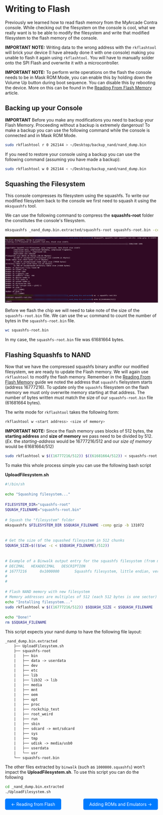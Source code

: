 # Writing to Flash
Previously we learned how to read flash memory from the MyArcade Contra console. While checking out the filesystem on the console is cool, what we really want is to be able to modify the filesystem and write that modified filesystem to the flash memory of the console.

**IMPORTANT NOTE:** Writing data to the wrong address with the `rkflashtool` will brick your device (I have already done it with one console) making you unable to flash it again using `rkflashtool`. You will have to manually solder onto the SPI Flash and overwrite it with a microcontroller. 


**IMPORTANT NOTE:** To perform write operations on the flash the console needs to be in Mask ROM Mode, you can enable this by holding down the Volume Up button during boot sequence. You can disable this by rebooting the device. More on this can be found in the [Reading From Flash Memory](ReadingFlash.md) article. 

## Backing up your Console
**IMPORTANT** Before you make any modifications you need to backup your Flash Memory. Proceeding without a backup is extremely dangerous! To make a backup you can use the following command while the console is connected and in Mask ROM Mode. 

```bash
sudo rkflashtool r 0 262144 > ~/Desktop/backup_nand/nand_dump.bin
```

If you need to restore your console using a backup you can use the following command (assuming you have made a backup):

```bash
sudo rkflashtool w 0 262144 < ~/Desktop/backup_nand/nand_dump.bin
```

## Squashing the Filesystem
This console compresses its filesystem using the squashfs. To write our modified filesystem back to the console we first need to squash it using the `mksquashfs` tool.

We can use the following command to compress the **squashfs-root** folder the constitutes the console's filesystem.
```bash
mksquashfs _nand_dump.bin.extracted/squashfs-root squashfs-root.bin -comp gzip -b 131072
```

![image](web/SquashFilesystemCapture.png)

Before we flash the chip we will need to take note of the size of the `squashfs-root.bin` file. We can use the `wc` command to count the number of bytes in the `squashfs-root.bin` file.

```bash
wc squashfs-root.bin
```

In my case, the `squashfs-root.bin` file was 61681664 bytes.

## Flashing Squashfs to NAND
Now that we have the compressed squashfs binary andfor our modified filesystem, we are ready to update the Flash memory. We will again use `rkflashtool` to modify the flash memory. Remember in the [Reading From Flash Memory](ReadingFlash.md) guide we noted the address that `squashfs` fielsystem starts (address 16777216). To update only the `squashfs` filesystem on the flash memory we must only overwrite memory starting at that address. The number of bytes written must match the size of our `squashfs-root.bin` file (61681664 bytes).


The write mode for `rkflashtool` takes the following form:

```bash
rkflashtool w <start address> <size of memory>
```

**IMPORTANT NOTE:** Since the flash memory uses blocks of 512 bytes, the **starting address** and **size of memory** we pass need to be divided by 512. (*Ex.* the *starting-address* would be 16777216/512 and our *size of memory* would be 61681664/512) 


```bash
sudo rkflashtool w $((16777216/512)) $((61681664/512)) < squashfs-root.bin
```

To make this whole process simple you can use the following bash script

**UploadFilesystem.sh**
```bash
#!/bin/sh

echo "Squashing filesystem..."

FILESYSTEM_DIR="squashfs-root"
SQUASH_FILENAME="squashfs-root.bin"

# Squash the "filesystem" folder
mksquashfs $FILESYSTEM_DIR $SQUASH_FILENAME -comp gzip -b 131072


# Get the size of the squashed filesystem in 512 chunks
SQUASH_SIZE=$(($(wc -c < $SQUASH_FILENAME)/512))


# Example of a Binwalk output entry for the squashfs filesystem (from my personal console)
# DECIMAL	HEXADECIMAL	  DESCRIPTION
# 16777216      0x1000000       Squashfs filesystem, little endian, version 4.0, compression:gzip, size: 55008974 bytes, 2040 inodes, blocksize: 131072 bytes, created: 2024-05-18 07:35:27
#
#

# Flash NAND memory with new filesystem 
# Memory addresses are multiples of 512 (each 512 bytes is one sector)
echo "Installing filesystem..."
sudo rkflashtool w $((16777216/512)) $SQUASH_SIZE < $SQUASH_FILENAME

echo "Done!"
rm $SQUASH_FILENAME
```

This script expects your nand dump to have the following file layout:

```
_nand_dump.bin.extracted
    ├── UploadFilesystem.sh
    ├── squashfs-root
    |   ├── bin
    |   ├── data -> userdata
    |   ├── dev
    |   ├── etc
    |   ├── lib
    |   ├── lib32 -> lib
    |   ├── media
    |   ├── mnt
    |   ├── oem
    |   ├── opt
    |   ├── proc
    |   ├── rockchip_test
    |   ├── root_weird
    |   ├── run
    |   ├── sbin
    |   ├── sdcard -> mnt/sdcard
    |   ├── sys
    |   ├── tmp
    |   ├── udisk -> media/usb0
    |   ├── userdata
    |   └── usr
    └── squashfs-root.bin
```

The other files extracted by `binwalk` (such as `1000000.squashfs`) won't impact the **UploadFilesystem.sh**. To use this script you can do the following

```bash
cd _nand_dump.bin.extracted
./UploadFilesystem.sh
```

<div style="display: flex; justify-content: space-between;">
  <a href="ReadingFlash.md" style="text-decoration: none; padding: 10px 20px; background-color: #007BFF; color: white; border-radius: 5px;">&larr; Reading from Flash</a>
  <a href="AddingROMAndEmulators.md" style="text-decoration: none; padding: 10px 20px; background-color: #007BFF; color: white; border-radius: 5px;">Adding ROMs and Emulators &rarr;</a>
</div>